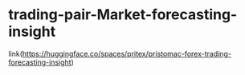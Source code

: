 # trading-pair-Market-forecasting-insight


link(https://huggingface.co/spaces/pritex/pristomac-forex-trading-forecasting-insight)
